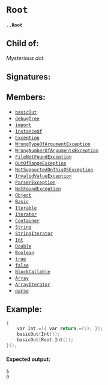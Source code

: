 # `Root`

#### `..Root`

## Child of:

_Mysterious dot._

## Signatures:


## Members:

- [`basicOut`](docs..Root.basicOut.md)
- [`debugTree`](docs..Root.debugTree.md)
- [`import`](docs..Root.import.md)
- [`instanceOf`](docs..Root.instanceOf.md)
- [`Exception`](docs..Root.Exception.md)
- [`WrongTypeOfArgumentException`](docs..Root.WrongTypeOfArgumentException.md)
- [`WrongNumberOfArgumentsException`](docs..Root.WrongNumberOfArgumentsException.md)
- [`FileNotFoundException`](docs..Root.FileNotFoundException.md)
- [`OutOfRangeException`](docs..Root.OutOfRangeException.md)
- [`NotSupportedOnThisOSException`](docs..Root.NotSupportedOnThisOSException.md)
- [`InvalidValueException`](docs..Root.InvalidValueException.md)
- [`ParserException`](docs..Root.ParserException.md)
- [`NotFoundException`](docs..Root.NotFoundException.md)
- [`Object`](docs..Root.Object.md)
- [`Basic`](docs/docs..Root.Iterator.md)
- [`Iterable`](docs/docs..Root.Iterator.md)
- [`Iterator`](docs/docs..Root.Iterator.md)
- [`Container`](docs/docs..Root.Container.md)
- [`String`](docs/docs..Root.String.md)
- [`StringIterator`](docs/docs..Root.StringIterator.md)
- [`Int`](docs/docs..Root.Int.md)
- [`Double`](docs/docs..Root.Double.md)
- [`Boolean`](docs/docs..Root.Boolean.md)
- [`true`](docs..Root.true.md)
- [`false`](docs..Root.false.md)
- [`BlockCallable`](docs..Root.BlockCallable.md)
- [`Array`](docs..Root.Array.md)
- [`ArrayIterator`](docs/docs..Root.StringIterator.md)
- [`parse`](docs..Root.parse.md)

## Example:

```c
{
    var Int.=({ var return.=(5); });
    basicOut(Int());
    basicOut(Root.Int());
}();
```

#### Expected output:

```
5
0
```
